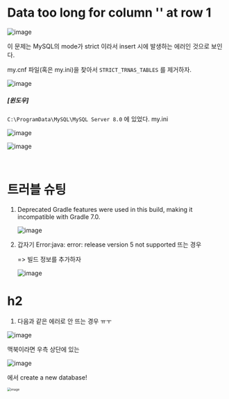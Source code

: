 # Data too long for column '' at row 1

![image](https://user-images.githubusercontent.com/42775225/108597340-dbe97e80-73cb-11eb-89de-60794845fdfd.png)

이 문제는 MySQL의 mode가 strict 이라서 insert 시에 발생하는 에러인 것으로 보인다.

my.cnf 파일(혹은 my.ini)을 찾아서 `STRICT_TRNAS_TABLES` 를 제거하자.

![image](https://user-images.githubusercontent.com/42775225/108597453-75b12b80-73cc-11eb-96f2-f262966a0d55.png)

##### [윈도우]

`C:\ProgramData\MySQL\MySQL Server 8.0` 에 있었다. my.ini

![image](https://user-images.githubusercontent.com/42775225/108597636-59fa5500-73cd-11eb-88ae-ddec993974ff.png)



![image](https://user-images.githubusercontent.com/42775225/108598725-98464300-73d2-11eb-9342-2dcddab59015.png)



<br />

# 트러블 슈팅

1. Deprecated Gradle features were used in this build, making it incompatible with Gradle 7.0.

   ![image](https://user-images.githubusercontent.com/42775225/120070883-9ffb3f00-c0c7-11eb-9e98-707ce8a20ccd.png)





2. 갑자기 Error:java: error: release version 5 not supported 뜨는 경우

   => 빌드 정보를 추가하자

   ![image](https://user-images.githubusercontent.com/42775225/131929825-f50e65f6-48e2-40dc-9dd9-5098cb3914e4.png)







# h2

1. 다음과 같은 에러로 안 뜨는 경우 ㅠㅜ

![image](https://user-images.githubusercontent.com/42775225/131946600-e5fc30a9-0ebb-4ec9-a358-c77328e3cae1.png)





맥북이라면 우측 상단에 있는 

![image](https://user-images.githubusercontent.com/42775225/131946648-66748e22-613a-4714-9c11-ab07e1604bfd.png)

에서 create a new database!



<img src="https://user-images.githubusercontent.com/42775225/131946574-ac168464-5ec7-4a3e-974f-880c8e57fac6.png" alt="image" style="zoom:50%;" />

